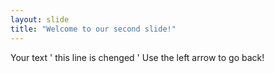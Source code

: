 ```yaml
---
layout: slide
title: "Welcome to our second slide!"
---
```

Your text ' this line is chenged '
Use the left arrow to go back!
